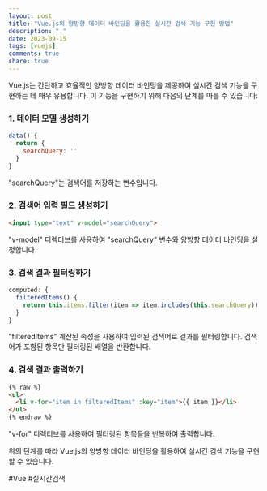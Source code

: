 ```yaml
---
layout: post
title: "Vue.js의 양방향 데이터 바인딩을 활용한 실시간 검색 기능 구현 방법"
description: " "
date: 2023-09-15
tags: [vuejs]
comments: true
share: true
---
```


Vue.js는 간단하고 효율적인 양방향 데이터 바인딩을 제공하여 실시간 검색 기능을 구현하는 데 매우 유용합니다. 이 기능을 구현하기 위해 다음의 단계를 따를 수 있습니다:

### 1. 데이터 모델 생성하기
```javascript
data() {
  return {
    searchQuery: ''
  }
}
```
"searchQuery"는 검색어를 저장하는 변수입니다.

### 2. 검색어 입력 필드 생성하기
```html
<input type="text" v-model="searchQuery">
```
"v-model" 디렉티브를 사용하여 "searchQuery" 변수와 양방향 데이터 바인딩을 설정합니다.

### 3. 검색 결과 필터링하기
```javascript
computed: {
  filteredItems() {
    return this.items.filter(item => item.includes(this.searchQuery))
  }
}
```
"filteredItems" 계산된 속성을 사용하여 입력된 검색어로 결과를 필터링합니다. 검색어가 포함된 항목만 필터링된 배열을 반환합니다.

### 4. 검색 결과 출력하기
```html
{% raw %}
<ul>
  <li v-for="item in filteredItems" :key="item">{{ item }}</li>
</ul>
{% endraw %}
```
"v-for" 디렉티브를 사용하여 필터링된 항목들을 반복하여 출력합니다.

위의 단계를 따라 Vue.js의 양방향 데이터 바인딩을 활용하여 실시간 검색 기능을 구현할 수 있습니다.

#Vue #실시간검색